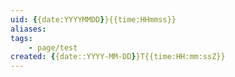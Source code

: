 ```yaml
---
uid: {{date:YYYYMMDD}}{{time:HHmmss}}
aliases: 
tags: 
    - page/test
created: {{date::YYYY-MM-DD}}T{{time:HH:mm:ssZ}}
---
```

